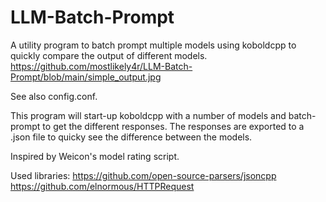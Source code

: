 # LLM-Batch-Prompt
A utility program to batch prompt multiple models using koboldcpp to quickly compare the output of different models.
https://github.com/mostlikely4r/LLM-Batch-Prompt/blob/main/simple_output.jpg


See also config.conf.

This program will start-up koboldcpp with a number of models and batch-prompt to get the different responses.
The responses are exported to a .json file to quicky see the difference between the models.

Inspired by Weicon's model rating script.

Used libraries: 
https://github.com/open-source-parsers/jsoncpp
https://github.com/elnormous/HTTPRequest
